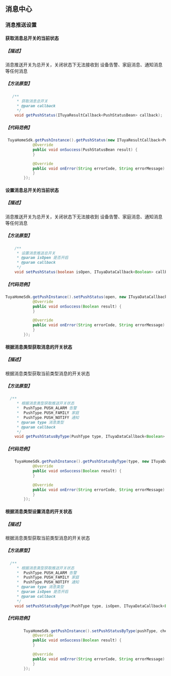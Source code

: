 ## 消息中心

### 消息推送设置

#### 获取消息总开关的当前状态

##### 【描述】

消息推送开关为总开关，关闭状态下无法接收到 设备告警、家庭消息、通知消息 等任何消息

##### 【方法原型】

```java
   /**
     * 获取消息总开关
     * @param callback
     */
    void getPushStatus(ITuyaResultCallback<PushStatusBean> callback);
```

##### 【代码范例】

```java
 TuyaHomeSdk.getPushInstance().getPushStatus(new ITuyaResultCallback<PushStatusBean>() {
            @Override
            public void onSuccess(PushStatusBean result) {
            }

            @Override
            public void onError(String errorCode, String errorMessage) {
            }
        });
```

#### 设置消息总开关的当前状态

##### 【描述】

消息推送开关为总开关，关闭状态下无法接收到 设备告警、家庭消息、通知消息 等任何消息

##### 【方法原型】

```java
    /**
     * 设置消息推送总开关
     * @param isOpen 是否开启
     * @param callback
     */
    void setPushStatus(boolean isOpen, ITuyaDataCallback<Boolean> callback);
```

##### 【代码范例】

```java
TuyaHomeSdk.getPushInstance().setPushStatus(open, new ITuyaDataCallback<Boolean>() {
            @Override
            public void onSuccess(Boolean result) {
            }

            @Override
            public void onError(String errorCode, String errorMessage) {
            }
        });
```


#### 根据消息类型获取消息的开关状态

##### 【描述】

根据消息类型获取当前类型消息的开关状态

##### 【方法原型】

```java
  /**
     * 根据消息类型获取推送开关状态
     *  PushType.PUSH_ALARM 告警
     *  PushType.PUSH_FAMILY 家庭
     *  PushType.PUSH_NOTIFY 通知
     * @param type 消息类型 
     * @param callback
     */
    void getPushStatusByType(PushType type, ITuyaDataCallback<Boolean> callback);
```

##### 【代码范例】

```java
    TuyaHomeSdk.getPushInstance().getPushStatusByType(type, new ITuyaDataCallback<Boolean>() {
            @Override
            public void onSuccess(Boolean result) {
            }

            @Override
            public void onError(String errorCode, String errorMessage) {
            }
        });
```

#### 根据消息类型设置消息的开关状态

##### 【描述】

根据消息类型获取当前类型消息的开关状态

##### 【方法原型】

```java
  /**
     * 根据消息类型获取推送开关状态
     *  PushType.PUSH_ALARM 告警
     *  PushType.PUSH_FAMILY 家庭
     *  PushType.PUSH_NOTIFY 通知
     * @param type 消息类型 
     * @param isOpen 是否开启
     * @param callback
     */
    void setPushStatusByType(PushType type, isOpen, ITuyaDataCallback<Boolean> callback);
```

##### 【代码范例】

```java
        TuyaHomeSdk.getPushInstance().setPushStatusByType(pushType, checked, new ITuyaDataCallback<Boolean>() {
            @Override
            public void onSuccess(Boolean result) {
            }

            @Override
            public void onError(String errorCode, String errorMessage) {
            }
        });
```